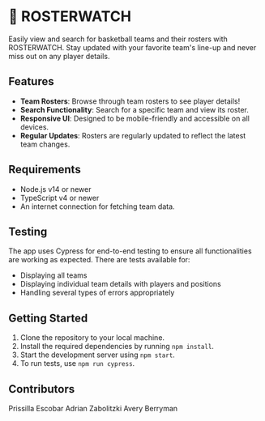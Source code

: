 # 🏀 ROSTERWATCH

Easily view and search for basketball teams and their rosters with ROSTERWATCH. Stay updated with your favorite team's line-up and never miss out on any player details.

## Features

- **Team Rosters**: Browse through team rosters to see player details!
- **Search Functionality**: Search for a specific team and view its roster.
- **Responsive UI**: Designed to be mobile-friendly and accessible on all devices.
- **Regular Updates**: Rosters are regularly updated to reflect the latest team changes.

## Requirements

- Node.js v14 or newer
- TypeScript v4 or newer
- An internet connection for fetching team data.

## Testing

The app uses Cypress for end-to-end testing to ensure all functionalities are working as expected. There are tests available for:
- Displaying all teams
- Displaying individual team details with players and positions
- Handling several types of errors appropriately

## Getting Started

1. Clone the repository to your local machine.
2. Install the required dependencies by running `npm install`.
3. Start the development server using `npm start`.
4. To run tests, use `npm run cypress`.

## Contributors

Prissilla Escobar
Adrian Zabolitzki
Avery Berryman
